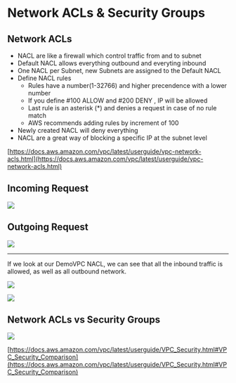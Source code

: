 # Network ACLs & Security Groups

## Network ACLs

- NACL are like a firewall which control traffic from and to subnet
- Default NACL allows everything outbound and everyting inbound
- One NACL per Subnet, new Subnets are assigned to the Default NACL
- Define NACL rules
    - Rules have a number(1-32766) and higher precendence with a lower number
    - If you define #100 ALLOW <IP> and #200 DENY <IP> , IP will be allowed
    - Last rule is an asterisk (*) and denies a request in case of no rule match
    - AWS recommends adding rules by increment of 100
- Newly created NACL will deny everything
- NACL are a great way of blocking a specific IP at the subnet level

[https://docs.aws.amazon.com/vpc/latest/userguide/vpc-network-acls.html](https://docs.aws.amazon.com/vpc/latest/userguide/vpc-network-acls.html)

## Incoming Request

![](2020-01-01-17-20-39.png)

## Outgoing Request

![](2020-01-01-17-21-05.png)

---

If we look at our DemoVPC NACL, we can see that all the inbound traffic is allowed, as well as all outbound network.

![](2020-01-01-17-22-49.png)

![](2020-01-01-17-22-59.png)

## Network ACLs vs Security Groups

![](2020-01-01-17-24-40.png)

[https://docs.aws.amazon.com/vpc/latest/userguide/VPC_Security.html#VPC_Security_Comparison](https://docs.aws.amazon.com/vpc/latest/userguide/VPC_Security.html#VPC_Security_Comparison)
